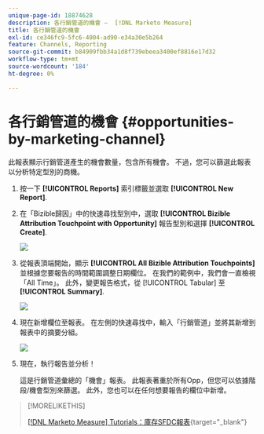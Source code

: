 ```yaml
---
unique-page-id: 18874628
description: 各行銷管道的機會 —  [!DNL Marketo Measure]
title: 各行銷管道的機會
exl-id: ce346fc9-5fc6-4004-ad90-e34a30e5b264
feature: Channels, Reporting
source-git-commit: b84909fbb34a1d8f739ebeea3400ef8816e17d32
workflow-type: tm+mt
source-wordcount: '184'
ht-degree: 0%

---
```


# 各行銷管道的機會 {#opportunities-by-marketing-channel}

此報表顯示行銷管道產生的機會數量，包含所有機會。 不過，您可以篩選此報表以分析特定型別的商機。

1. 按一下 **[!UICONTROL Reports]** 索引標籤並選取 **[!UICONTROL New Report]**.

1. 在「Bizible歸因」中的快速尋找型別中，選取 **[!UICONTROL Bizible Attribution Touchpoint with Opportunity]** 報告型別和選擇 **[!UICONTROL Create]**.

   ![](assets/1-2.jpg)

1. 從報表頂端開始，顯示 **[!UICONTROL All Bizible Attribution Touchpoints]** 並根據您要報告的時間範圍調整日期欄位。 在我們的範例中，我們會一直檢視「All Time」。 此外，變更報告格式，從 [!UICONTROL Tabular] 至 **[!UICONTROL Summary]**.

   ![](assets/2-2.jpg)

1. 現在新增欄位至報表。 在左側的快速尋找中，輸入「行銷管道」並將其新增到報表中的摘要分組。

   ![](assets/3-2.jpg)

1. 現在，執行報告並分析！

   這是行銷管道彙總的「機會」報表。 此報表著重於所有Opp，但您可以依據階段/機會型別來篩選。 此外，您也可以在任何想要報告的欄位中新增。

>[!MORELIKETHIS]
>
>[[!DNL Marketo Measure] Tutorials：庫存SFDC報表](https://experienceleague.adobe.com/en/docs/marketo-measure-learn/tutorials/onboarding/marketo-measure-102/stock-salesforce-reports){target="_blank"}
